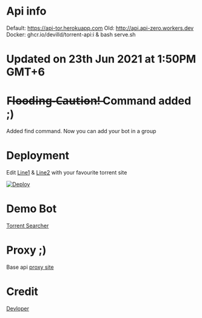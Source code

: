 # Api info
Default: https://api-tor.herokuapp.com
Old: http://api.api-zero.workers.dev
Docker: ghcr.io/devilld/torrent-api:i & bash serve.sh
# Updated on 23th Jun 2021 at 1:50PM GMT+6
# F̶l̶o̶o̶d̶i̶n̶g̶-̶C̶a̶u̶t̶i̶o̶n̶!̶ Command added ;)
Added find command. Now you can add your bot in a group
# Deployment
Edit [Line1](https://github.com/devillD/Torrent-Searcher/blob/cd1d3c6bcb53bf5a7eca5d60163213038405de82/Dockerfile#L12) & [Line2](https://github.com/devillD/Torrent-Searcher/blob/cd1d3c6bcb53bf5a7eca5d60163213038405de82/Dockerfile#L11) with your favourite torrent site

[![Deploy](https://www.herokucdn.com/deploy/button.svg)](https://dashboard.heroku.com/new?template=https://github.com/devillD/Torrent-Searcher/tree/main)

# Demo Bot
[Torrent Searcher](https://t.me/trntsrcbot)

# Proxy ;)
Base api [proxy site](https://zero.api-zero.workers.dev/)

# Credit
[Devloper](https://github.com/TheHamkerCat)
